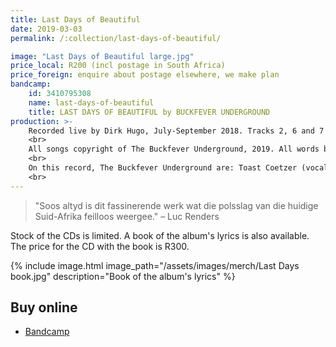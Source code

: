 ```yaml
---
title: Last Days of Beautiful
date: 2019-03-03
permalink: /:collection/last-days-of-beautiful/

image: "Last Days of Beautiful large.jpg"
price_local: R200 (incl postage in South Africa)
price_foreign: enquire about postage elsewhere, we make plan
bandcamp:
    id: 3410795308
    name: last-days-of-beautiful
    title: LAST DAYS OF BEAUTIFUL by BUCKFEVER UNDERGROUND
production: >-
    Recorded live by Dirk Hugo, July-September 2018. Tracks 2, 6 and 7 recorded live at McBains, Bainskloof. Tracks 4 and 8 recorded live at Darling Voorkamerfest. Tracks 1, 3, 5 and 9 ('Eating the Land') recorded live at The Alexander Bar & Theatre, Cape Town. Mixed by Dirk Hugo. Mastered by Simon Ratcliffe at Sound & Motion Studios, Cape Town.<br>
    <br>
    All songs copyright of The Buckfever Underground, 2019. All words by Toast Coetzer. 'Eating the Land' originally written for 'Vehicle' by Gerhard Marx. All music by The Buckfever Underground. Published by The Buckfever Underground. Design by Alice. Photos by Toast.<br>
    <br>
    On this record, The Buckfever Underground are: Toast Coetzer (vocals, lyrics), Stephen Timm (drums, synth) and Michael Currin (guitar). Thanks to Dirk for making this with us. Thanks to all our friends and fans for sticking around with us for 20 years. You can find traces of us on Soundcloud, Bandcamp, Facebook and Instagram - Bier & Vryheid. Vir Drikus.<br>
    <br>
---
```


> "Soos altyd is dit fassinerende werk wat die polsslag van die huidige Suid-Afrika feilloos weergee." – Luc Renders

Stock of the CDs is limited. A book of the album's lyrics is also available. The price for the CD with the book is R300.

{% include image.html
    image_path="/assets/images/merch/Last Days book.jpg"
    description="Book of the album's lyrics"
%}


## Buy online

- [Bandcamp](https://buckfeverunderground.bandcamp.com/album/last-days-of-beautiful)
